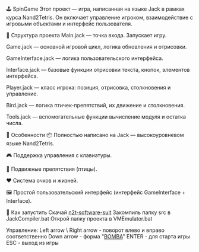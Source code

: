 🕹️ SpinGame 
Этот проект — игра, написанная на языке Jack в рамках курса Nand2Tetris. Он включает управление игроком, взаимодействие с игровыми объектами и интерфейс пользователя.

📁 Структура проекта
Main.jack — точка входа. Запускает игру.

Game.jack — основной игровой цикл, логика обновления и отрисовки.

GameInterface.jack — логика пользовательского интерфейса.

Interface.jack — базовые функции отрисовки текста, кнопок, элементов интерфейса.

Player.jack — класс игрока: позиция, отрисовка, столкновения и управление.

Bird.jack — логика птичек-препятствий, их движение и столкновения.

Tools.jack — вспомогательные функции вычисление модуля и остатка числа.

🧠 Особенности
📦 Полностью написано на Jack — высокоуровневом языке Nand2Tetris.

🎮 Поддержка управления с клавиатуры.

🚧 Подвижные препятствия (птицы).

❤️ Система очков и жизней.

🖼️ Простой пользовательский интерфейс (интерфейс GameInterface + Interface).

🚀 Как запустить
Скачай [n2t-software-suit](https://api.ulearn.me/courses/nand2tetris/files/000_Welcome/n2t-software-suite.zip)
Закомпиль папку src в JackCompiler.bat
Открой папку проекта в VMEmulator.bat


Управление:
Left arrow \ Right arrow - поворот влево и вправо соответственно
Down arrow - форма "[BOMBA](https://www.figma.com/design/tlC1sJFfq4tC0Up6ZHAoih/Untitled?node-id=0-1&p=f&t=jfRVpCkDae9rCy35-0)"
ENTER - для старта игры
ESC - выход из игры